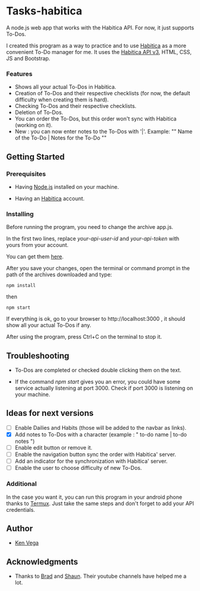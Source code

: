 # Tasks-habitica
A node.js web app that works with the Habitica API. For now, it just supports To-Dos.

<!-- ![demonstration gif](https://i.imgur.com/vCmbmwm.gifv "demonstration gif") -->
<!-- <a href="https://imgur.com/vCmbmwm"><img src="https://i.imgur.com/vCmbmwm.gif" title="source: imgur.com" align="center" /></a> -->

I created this program as a way to practice and to use [Habitica](https://habitica.com/) as a more convenient To-Do manager for me.
It uses the [Habitica API v3](https://habitica.com/apidoc/), HTML, CSS, JS and Bootstrap.

### Features

* Shows all your actual To-Dos in Habitica.
* Creation of To-Dos and their respective checklists (for now, the default difficulty when creating them is hard).
* Checking To-Dos and their respective checklists.
* Deletion of To-Dos.
* You can order the To-Dos, but this order won't sync with Habitica (working on it).
* New : you can now enter notes to the To-Dos with '|'. Example: "" Name of the To-Do | Notes for the To-Do ""

## Getting Started

### Prerequisites

* Having [Node.js](https://nodejs.org/) installed on your machine.
<!-- * Having <a href="https://nodejs.org/" target="_blank">Node.js</a> installed on your machine. -->
* Having an [Habitica](https://habitica.com/) account.

### Installing

Before running the program, you need to change the archive app.js.

In the first two lines, replace *your-api-user-id* and *your-api-token* with yours from your account.

You can get them [here](https://habitica.com/#/options/settings/api).

After you save your changes, open the terminal or command prompt in the path of the archives downloaded and type:

```
npm install
```

then

```
npm start
```

If everything is ok, go to your browser to http://localhost:3000 , it should show all your actual To-Dos if any.

After using the program, press Ctrl+C on the terminal to stop it.

## Troubleshooting

* To-Dos are completed or checked double clicking them on the text.

* If the command *npm start* gives you an error, you could have some service actually listening at port 3000. Check if port 3000 is listening on your machine.

## Ideas for next versions

- [ ] Enable Dailies and Habits (those will be added to the navbar as links).
- [x] Add notes to To-Dos with a character (example : " to-do name | to-do notes ")
- [ ] Enable edit button or remove it.
- [ ] Enable the navigation button sync the order with Habitica' server.
- [ ] Add an indicator for the synchronization with Habitica' server.
- [ ] Enable the user to choose difficulty of new To-Dos.

### Additional

In the case you want it, you can run this program in your android phone thanks to [Termux](https://play.google.com/store/apps/details?id=com.termux&hl=es_419). Just take the same steps and don't forget to add your API credentials.

## Author

* [Ken Vega](http://www.kenvega.com)

## Acknowledgments

* Thanks to [Brad](https://www.youtube.com/user/TechGuyWeb) and [Shaun](https://www.youtube.com/channel/UCW5YeuERMmlnqo4oq8vwUpg). Their youtube channels have helped me a lot.